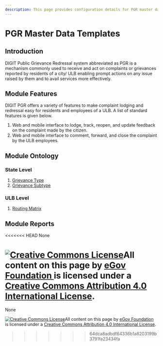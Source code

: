 ```yaml
---
description: This page provides configuration details for PGR master data templates
---
```


# PGR Master Data Templates

## Introduction <a id="introduction"></a>

DIGIT Public Grievance Redressal system abbreviated as PGR is a mechanism commonly used to receive and act on complaints or grievances reported by residents of a city/ ULB enabling prompt actions on any issue raised by them and to avail services more effectively.

## Module Features <a id="module-features"></a>

DIGIT PGR offers a variety of features to make complaint lodging and redressal easy for residents and employees of a ULB. A list of standard features is given below.

1. Web and mobile interface to lodge, track, reopen, and update feedback on the complaint made by the citizen.
2. Web and mobile interface to comment, forward, and close the complaint by the ULB employees.

## Module Ontology <a id="module-ontology"></a>

### State Level <a id="state-level"></a>

1. ​[Grievance Type​](grievance-type.md)
2. ​[Grievance Subtype​](grievance-sub-type.md)

### ULB Level <a id="ulb-level"></a>

1. ​[Routing Matrix](https://docs.digit.org/install-digit/configuring-master-data-templates/module-setup/pgr-data-templates/routing-matrix)​

## Module Reports <a id="module-reports"></a>

<<<<<<< HEAD
None[    
](https://docs.digit.org/install-digit/configuring-master-data-templates/module-setup/prop-tax-data/mutation-fee)

[![Creative Commons License](https://i.creativecommons.org/l/by/4.0/80x15.png)](http://creativecommons.org/licenses/by/4.0/)All content on this page by [eGov Foundation ](https://egov.org.in/)is licensed under a [Creative Commons Attribution 4.0 International License](http://creativecommons.org/licenses/by/4.0/).
=======
None[  
](https://docs.digit.org/install-digit/configuring-master-data-templates/module-setup/prop-tax-data/mutation-fee)

 [![Creative Commons License](https://i.creativecommons.org/l/by/4.0/80x15.png)](http://creativecommons.org/licenses/by/4.0/)All content on this page by [eGov Foundation ](https://egov.org.in/)is licensed under a [Creative Commons Attribution 4.0 International License](http://creativecommons.org/licenses/by/4.0/).
>>>>>>> 64dca8adbdf64336b1a8203199b3791fa23434fa


